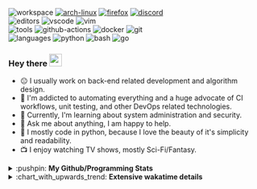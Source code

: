 ![workspace](https://img.shields.io/static/v1?label=&message=workspace:&color=555&style=flat-square)
[![arch-linux](https://img.shields.io/static/v1?logo=arch-linux&label=&message=Arch%20Linux&color=111&logoColor=AAA&style=flat-square)](https://archlinux.org)
[![firefox](https://img.shields.io/static/v1?logo=firefox-browser&label=&message=Firefox&color=111&logoColor=AAA&style=flat-square)](https://mozilla.org/en-US/firefox/)
[![discord](https://img.shields.io/static/v1?logo=discord&label=&message=Discord&color=111&logoColor=AAA&style=flat-square)](https://discord.gg/B8rf3xxgbJ)
<br>
![editors](https://img.shields.io/static/v1?label=&message=editors:&color=555&style=flat-square)
![vscode](https://img.shields.io/static/v1?logo=visual-studio-code&label=&message=vscode&color=111&logoColor=AAA&style=flat-square)
![vim](https://img.shields.io/static/v1?logo=vim&label=&message=vim&color=111&logoColor=AAA&style=flat-square)
<br>
![tools](https://img.shields.io/static/v1?label=&message=tools:&color=555&style=flat-square)
![github-actions](https://img.shields.io/static/v1?logo=github-actions&label=&message=github%20actions&color=111&logoColor=AAA&style=flat-square)
![docker](https://img.shields.io/static/v1?logo=docker&label=&message=docker&color=111&logoColor=AAA&style=flat-square)
![git](https://img.shields.io/static/v1?logo=git&label=&message=git&color=111&logoColor=AAA&style=flat-square)
<br>
![languages](https://img.shields.io/static/v1?label=&message=languages:&color=555&style=flat-square)
![python](https://img.shields.io/static/v1?logo=python&label=&message=python&color=111&logoColor=AAA&style=flat-square&link=)
![bash](https://img.shields.io/static/v1?logo=gnu-bash&label=&message=bash&color=111&logoColor=AAA&style=flat-square)
![go](https://img.shields.io/static/v1?logo=go&label=&message=golang&color=111&logoColor=AAA&style=flat-square)

<!-- Load profile visitor count, but don't display it, keep it as a private stat, no need to show off (888)-->
[](https://visitor-badge.glitch.me/badge?page_id=ItsDrike.ItsDrike)

### Hey there <img src="https://media.giphy.com/media/hvRJCLFzcasrR4ia7z/giphy.gif" width="25px">

- :neutral_face: I usually work on back-end related development and algorithm design.
- :man: I'm addicted to automating everything and a huge advocate of CI workflows, unit testing, and other DevOps related technologies.
- :seedling: Currently, I'm learning about system administration and security.
- :speech_balloon: Ask me about anything, I am happy to help.
- :snake: I mostly code in python, because I love the beauty of it's simplicity and readability.
- :tv: I enjoy watching TV shows, mostly Sci-Fi/Fantasy.

<details>
 <summary>:pushpin: <b>My Github/Programming Stats</b></summary>

 <a href="https://github.com/ItsDrike"><img height="180px" src="https://github-readme-stats.vercel.app/api?username=ItsDrike&show_icons=true&theme=darcula&line_height=27"></a>
 <a href="https://wakatime.com/@itsdrike"><img height="180px" src="https://github-readme-stats.vercel.app/api/wakatime?username=itsdrike&layout=compact&theme=darcula"></a>
 <br>
 <a href="https://github.com/ItsDrike"><img height="182px" src="https://github-readme-streak-stats.herokuapp.com/?user=ItsDrike&theme=dark"></a>
 <a href="https://github.com/ItsDrike"><img height="181px" src="https://github-readme-stats.vercel.app/api/top-langs/?username=ItsDrike&layout=compact&theme=darcula"></a>
  
</details>

<details>
 <summary>:chart_with_upwards_trend: <b>Extensive wakatime details</b></summary>
 
<!--START_SECTION:waka-->
**I Mostly Code in Python** 

```text
Python                   20 repos            ██████████████████████░░░   90.91% 
Shell                    1 repo              █░░░░░░░░░░░░░░░░░░░░░░░░   4.55% 
C                        1 repo              █░░░░░░░░░░░░░░░░░░░░░░░░   4.55%

```



 Last Updated on 21/08/2021
<!--END_SECTION:waka-->

</details>
